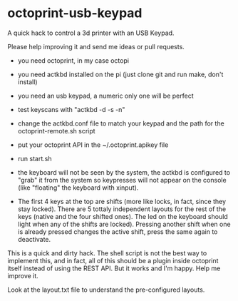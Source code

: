 # octoprint-usb-keypad
A quick hack to control a 3d printer with an USB Keypad.

Please help improving it and send me ideas or pull requests.

- you need octoprint, in my case octopi
- you need actkbd installed on the pi (just clone git and run make, don't install)
- you need an usb keypad, a numeric only one will be perfect

- test keyscans with "actkbd -d <dev> -s -n"
- change the actkbd.conf file to match your keypad and the path for the octoprint-remote.sh script
- put your octoprint API in the ~/.octoprint.apikey file
- run start.sh

- the keyboard will not be seen by the system, the actkbd is configured to "grab" it from the system so keypresses will not appear on the console (like "floating" the keyboard with xinput).
- The first 4 keys at the top are shifts (more like locks, in fact, since they stay locked). There are 5 tottaly independent layouts for the rest of the keys (native and the four shifted ones). The led on the keyboard should light when any of the shifts are locked). Pressing another shift when one is already pressed changes the active shift, press the same again to deactivate.

This is a quick and dirty hack. The shell script is not the best way to implement this, and in fact, all of this should be a plugin inside octoprint itself instead of using the REST API. But it works and I'm happy. Help me improve it.

Look at the layout.txt file to understand the pre-configured layouts.

